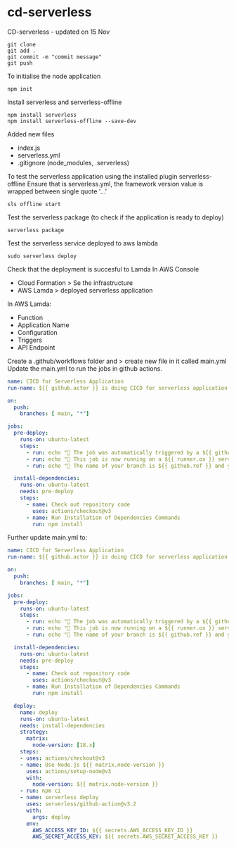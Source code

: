 # cd-serverless
CD-serverless - updated on 15 Nov

```
git clone
git add .
git commit -m "commit message"
git push
```

To initialise the node application
```
npm init
```

Install serverless and serverless-offline
```
npm install serverless
npm install serverless-offline --save-dev
```

Added new files
- index.js
- serverless.yml
- .gitignore (node_modules, .serverless)

To test the serverless application using the installed plugin serverless-offline
Ensure that is serverless.yml, the framework version value is wrapped between single quote '...'
```
sls offline start
```

Test the serverless package (to check if the application is ready to deploy)
```
serverless package
```


Test the serverless service deployed to aws lambda

```
sudo serverless deploy
```

Check that the deployment is succesful to Lamda
In AWS Console
- Cloud Formation > Se the infrastructure
- AWS Lamda > deployed serverless application

In AWS Lamda:
- Function
- Application Name
- Configuration
- Triggers
- API Endpoint


Create a .github/workflows folder and > create new file in it called main.yml
Update the main.yml to run the jobs in github actions.

```yml
name: CICD for Serverless Application
run-name: ${{ github.actor }} is doing CICD for serverless application

on:
  push:
    branches: [ main, "*"]

jobs:
  pre-deploy:
    runs-on: ubuntu-latest
    steps:
      - run: echo "🎉 The job was automatically triggered by a ${{ github.event_name }} event"
      - run: echo "🐧 This job is now running on a ${{ runner.os }} server hosted by GitHub!"
      - run: echo "🔎 The name of your branch is ${{ github.ref }} and your repository is ${{ github.repository }}."

  install-dependencies:
    runs-on: ubuntu-latest
    needs: pre-deploy
    steps:
      - name: Check out repository code
        uses: actions/checkout@v3
      - name: Run Installation of Dependencies Commands
        run: npm install
```

Further update main.yml to:

```yml
name: CICD for Serverless Application
run-name: ${{ github.actor }} is doing CICD for serverless application

on:
  push:
    branches: [ main, "*"]

jobs:
  pre-deploy:
    runs-on: ubuntu-latest
    steps:
      - run: echo "🎉 The job was automatically triggered by a ${{ github.event_name }} event"
      - run: echo "🐧 This job is now running on a ${{ runner.os }} server hosted by GitHub!"
      - run: echo "🔎 The name of your branch is ${{ github.ref }} and your repository is ${{ github.repository }}."

  install-dependencies:
    runs-on: ubuntu-latest
    needs: pre-deploy
    steps:
      - name: Check out repository code
        uses: actions/checkout@v3
      - name: Run Installation of Dependencies Commands
        run: npm install

  deploy:
    name: deploy
    runs-on: ubuntu-latest
    needs: install-dependencies
    strategy:
      matrix:
        node-version: [18.x]
    steps:
    - uses: actions/checkout@v3
    - name: Use Node.js ${{ matrix.node-version }}
      uses: actions/setup-node@v3
      with:
        node-version: ${{ matrix.node-version }}
    - run: npm ci
    - name: serverless deploy
      uses: serverless/github-action@v3.2
      with:
        args: deploy
      env:
        AWS_ACCESS_KEY_ID: ${{ secrets.AWS_ACCESS_KEY_ID }}
        AWS_SECRET_ACCESS_KEY: ${{ secrets.AWS_SECRET_ACCESS_KEY }}
```